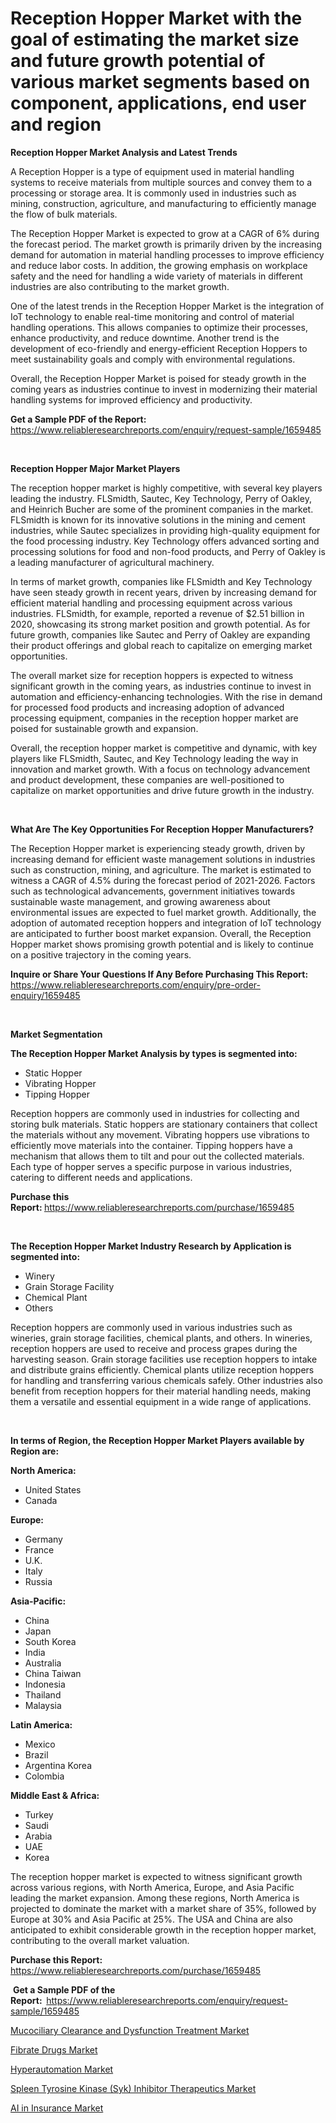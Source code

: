 <p><h1>Reception Hopper Market with the goal of estimating the market size and future growth potential of various market segments based on component, applications, end user and region</h1></p><p><strong>Reception Hopper Market Analysis and Latest Trends</strong></p>
<p><p>A Reception Hopper is a type of equipment used in material handling systems to receive materials from multiple sources and convey them to a processing or storage area. It is commonly used in industries such as mining, construction, agriculture, and manufacturing to efficiently manage the flow of bulk materials.</p><p>The Reception Hopper Market is expected to grow at a CAGR of 6% during the forecast period. The market growth is primarily driven by the increasing demand for automation in material handling processes to improve efficiency and reduce labor costs. In addition, the growing emphasis on workplace safety and the need for handling a wide variety of materials in different industries are also contributing to the market growth.</p><p>One of the latest trends in the Reception Hopper Market is the integration of IoT technology to enable real-time monitoring and control of material handling operations. This allows companies to optimize their processes, enhance productivity, and reduce downtime. Another trend is the development of eco-friendly and energy-efficient Reception Hoppers to meet sustainability goals and comply with environmental regulations.</p><p>Overall, the Reception Hopper Market is poised for steady growth in the coming years as industries continue to invest in modernizing their material handling systems for improved efficiency and productivity.</p></p>
<p><strong>Get a Sample PDF of the Report:&nbsp;</strong> <a href="https://www.reliableresearchreports.com/enquiry/request-sample/1659485">https://www.reliableresearchreports.com/enquiry/request-sample/1659485</a></p>
<p>&nbsp;</p>
<p><strong>Reception Hopper Major Market Players</strong></p>
<p><p>The reception hopper market is highly competitive, with several key players leading the industry. FLSmidth, Sautec, Key Technology, Perry of Oakley, and Heinrich Bucher are some of the prominent companies in the market. FLSmidth is known for its innovative solutions in the mining and cement industries, while Sautec specializes in providing high-quality equipment for the food processing industry. Key Technology offers advanced sorting and processing solutions for food and non-food products, and Perry of Oakley is a leading manufacturer of agricultural machinery.</p><p>In terms of market growth, companies like FLSmidth and Key Technology have seen steady growth in recent years, driven by increasing demand for efficient material handling and processing equipment across various industries. FLSmidth, for example, reported a revenue of $2.51 billion in 2020, showcasing its strong market position and growth potential. As for future growth, companies like Sautec and Perry of Oakley are expanding their product offerings and global reach to capitalize on emerging market opportunities.</p><p>The overall market size for reception hoppers is expected to witness significant growth in the coming years, as industries continue to invest in automation and efficiency-enhancing technologies. With the rise in demand for processed food products and increasing adoption of advanced processing equipment, companies in the reception hopper market are poised for sustainable growth and expansion.</p><p>Overall, the reception hopper market is competitive and dynamic, with key players like FLSmidth, Sautec, and Key Technology leading the way in innovation and market growth. With a focus on technology advancement and product development, these companies are well-positioned to capitalize on market opportunities and drive future growth in the industry.</p></p>
<p>&nbsp;</p>
<p><strong>What Are The Key Opportunities For Reception Hopper Manufacturers?</strong></p>
<p><p>The Reception Hopper market is experiencing steady growth, driven by increasing demand for efficient waste management solutions in industries such as construction, mining, and agriculture. The market is estimated to witness a CAGR of 4.5% during the forecast period of 2021-2026. Factors such as technological advancements, government initiatives towards sustainable waste management, and growing awareness about environmental issues are expected to fuel market growth. Additionally, the adoption of automated reception hoppers and integration of IoT technology are anticipated to further boost market expansion. Overall, the Reception Hopper market shows promising growth potential and is likely to continue on a positive trajectory in the coming years.</p></p>
<p><strong>Inquire or Share Your Questions If Any Before Purchasing This Report:</strong> <a href="https://www.reliableresearchreports.com/enquiry/pre-order-enquiry/1659485">https://www.reliableresearchreports.com/enquiry/pre-order-enquiry/1659485</a></p>
<p>&nbsp;</p>
<p><strong>Market Segmentation</strong></p>
<p><strong>The Reception Hopper Market Analysis by types is segmented into:</strong></p>
<p><ul><li>Static Hopper</li><li>Vibrating Hopper</li><li>Tipping Hopper</li></ul></p>
<p><p>Reception hoppers are commonly used in industries for collecting and storing bulk materials. Static hoppers are stationary containers that collect the materials without any movement. Vibrating hoppers use vibrations to efficiently move materials into the container. Tipping hoppers have a mechanism that allows them to tilt and pour out the collected materials. Each type of hopper serves a specific purpose in various industries, catering to different needs and applications.</p></p>
<p><strong>Purchase this Report:&nbsp;</strong><a href="https://www.reliableresearchreports.com/purchase/1659485">https://www.reliableresearchreports.com/purchase/1659485</a></p>
<p>&nbsp;</p>
<p><strong>The Reception Hopper Market Industry Research by Application is segmented into:</strong></p>
<p><ul><li>Winery</li><li>Grain Storage Facility</li><li>Chemical Plant</li><li>Others</li></ul></p>
<p><p>Reception hoppers are commonly used in various industries such as wineries, grain storage facilities, chemical plants, and others. In wineries, reception hoppers are used to receive and process grapes during the harvesting season. Grain storage facilities use reception hoppers to intake and distribute grains efficiently. Chemical plants utilize reception hoppers for handling and transferring various chemicals safely. Other industries also benefit from reception hoppers for their material handling needs, making them a versatile and essential equipment in a wide range of applications.</p></p>
<p>&nbsp;</p>
<p><strong>In terms of Region, the Reception Hopper Market Players available by Region are:</strong></p>
<p>
    <p> <strong> North America: </strong>
        <ul>
            <li>United States</li>
            <li>Canada</li>
        </ul>
        </p> 
    <p> <strong> Europe: </strong>
        <ul>
            <li>Germany</li>
            <li>France</li>
            <li>U.K.</li>
            <li>Italy</li>
            <li>Russia</li>
        </ul>
        </p> 
    <p> <strong> Asia-Pacific: </strong>
        <ul>
            <li>China</li>
            <li>Japan</li>
            <li>South Korea</li>
            <li>India</li>
            <li>Australia</li>
            <li>China Taiwan</li>
            <li>Indonesia</li>
            <li>Thailand</li>
            <li>Malaysia</li>
        </ul>
        </p> 
    <p> <strong> Latin America: </strong>
        <ul>
            <li>Mexico</li>
            <li>Brazil</li>
            <li>Argentina Korea</li>
            <li>Colombia</li>
        </ul>
        </p> 
    <p> <strong> Middle East & Africa: </strong>
        <ul>
            <li>Turkey</li>
            <li>Saudi</li>
            <li>Arabia</li>
            <li>UAE</li>
            <li>Korea</li>
        </ul>
    </p>
    </p>
<p><p>The reception hopper market is expected to witness significant growth across various regions, with North America, Europe, and Asia Pacific leading the market expansion. Among these regions, North America is projected to dominate the market with a market share of 35%, followed by Europe at 30% and Asia Pacific at 25%. The USA and China are also anticipated to exhibit considerable growth in the reception hopper market, contributing to the overall market valuation.</p></p>
<p><strong>Purchase this Report: </strong><a href="https://www.reliableresearchreports.com/purchase/1659485">https://www.reliableresearchreports.com/purchase/1659485</a></p>
<p>&nbsp;<strong>Get a Sample PDF of the Report:&nbsp;&nbsp;</strong><a href="https://www.reliableresearchreports.com/enquiry/request-sample/1659485">https://www.reliableresearchreports.com/enquiry/request-sample/1659485</a></p>
<p><strong></strong></p>
<p><p><a href="https://github.com/jj19131/Market-Research-Report-List-1/blob/main/mucociliary-clearance-and-dysfunction-treatment-market.md">Mucociliary Clearance and Dysfunction Treatment Market</a></p><p><a href="https://medium.com/p/eb5dc9ff882e/edit">Fibrate Drugs Market</a></p><p><a href="https://medium.com/p/34378ea1a283/edit">Hyperautomation Market</a></p><p><a href="https://github.com/sougarounis/Market-Research-Report-List-2/blob/main/spleen-tyrosine-kinase-syk-inhibitor-therapeutics-market.md">Spleen Tyrosine Kinase (Syk) Inhibitor Therapeutics Market</a></p><p><a href="https://medium.com/p/6a086ca0d39a/edit">AI in Insurance Market</a></p></p>
